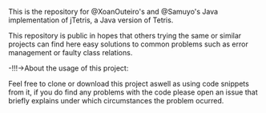 This is the repository for @XoanOuteiro's and @Samuyo's Java implementation of jTetris, a Java version of Tetris.

This repository is public in hopes that others trying the same or similar projects can find here easy solutions to common problems such as error management or faulty class relations.

-!!!->About the usage of this project:

Feel free to clone or download this project aswell as using code snippets from it, if you do find any problems with the code please open an issue that briefly explains under which circumstances the problem ocurred.
